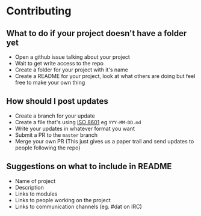 # Contributing

## What to do if your project doesn't have a folder yet

- Open a github issue talking about your project
- Wait to get write access to the repo
- Create a folder for your project with it's name
- Create a README for your project, look at what others are doing but feel free to make your own thing

## How should I post updates

- Create a branch for your update
- Create a file that's using [ISO 8601](https://en.wikipedia.org/wiki/ISO_8601) eg `YYY-MM-DD.md`
- Write your updates in whatever format you want
- Submit a PR to the `master` branch
- Merge your own PR (This just gives us a paper trail and send updates to people following the repo)

## Suggestions on what to include in README

- Name of project
- Description
- Links to modules
- Links to people working on the project
- Links to communication channels (eg. #dat on IRC)

